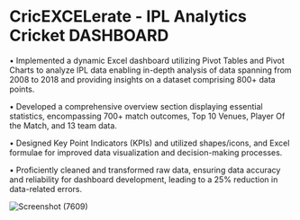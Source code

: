 # CricEXCELerate - IPL Analytics Cricket DASHBOARD

•	Implemented a dynamic Excel dashboard utilizing Pivot Tables and Pivot Charts to analyze IPL data enabling in-depth analysis of data spanning from 2008 to 2018 and providing insights on a dataset comprising 800+ data points.

•	Developed a comprehensive overview section displaying essential statistics, encompassing 700+ match outcomes, Top 10 Venues, Player Of the Match, and 13 team data.

•	Designed Key Point Indicators (KPIs) and utilized shapes/icons, and Excel formulae for improved data visualization and decision-making processes.

•	Proficiently cleaned and transformed raw data, ensuring data accuracy and reliability for dashboard development, leading to a 25% reduction in data-related errors.

![Screenshot (7609)](https://github.com/Rishu1018/CricEXCELerate-IPL-Dashboard/assets/83905981/b9733c7a-bfb8-48e8-a65c-6de4a1b0be7d)

